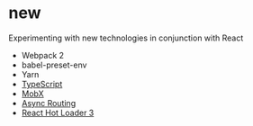 # new

Experimenting with new technologies in conjunction with React

* Webpack 2
* babel-preset-env
* Yarn
* [TypeScript](https://github.com/jrwebdev/new/tree/typescript)
* [MobX](https://github.com/jrwebdev/new/tree/mobx)
* [Async Routing](https://github.com/jrwebdev/new/tree/async-routing)
* [React Hot Loader 3](https://github.com/jrwebdev/new/tree/react-hot-loader%403)
